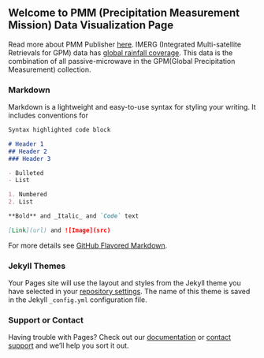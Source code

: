 ## Welcome to PMM (Precipitation Measurement Mission) Data Visualization Page

Read more about PMM Publisher [here](https://pmmpublisher.pps.eosdis.nasa.gov/docs).
IMERG (Integrated Multi-satellite Retrievals for GPM) data has [global rainfall coverage](https://pmm.nasa.gov/data-access/downloads/gpm). This data is the combination of all passive-microwave in the GPM(Global Precipitation Measurement) collection.

### Markdown

Markdown is a lightweight and easy-to-use syntax for styling your writing. It includes conventions for

```markdown
Syntax highlighted code block

# Header 1
## Header 2
### Header 3

- Bulleted
- List

1. Numbered
2. List

**Bold** and _Italic_ and `Code` text

[Link](url) and ![Image](src)
```

For more details see [GitHub Flavored Markdown](https://guides.github.com/features/mastering-markdown/).

### Jekyll Themes

Your Pages site will use the layout and styles from the Jekyll theme you have selected in your [repository settings](https://github.com/maiti21/PMM/settings). The name of this theme is saved in the Jekyll `_config.yml` configuration file.

### Support or Contact

Having trouble with Pages? Check out our [documentation](https://help.github.com/categories/github-pages-basics/) or [contact support](https://github.com/contact) and we’ll help you sort it out.
